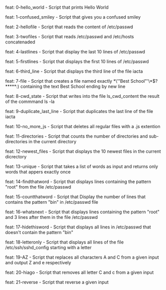 feat: 0-hello_world - Script that prints Hello World

feat: 1-confused_smiley - Script that gives you a confused smiley

feat: 2-hellofile - Script that reads the content of /etc/passwd

feat: 3-twofiles - Script that reads /etc/passwd and /etc/hosts concatenaded

feat: 4-lastlines - Script that display the last 10 lines of /etc/passwd

feat: 5-firstlines - Script that displays the first 10 lines of /etc/passwd

feat: 6-third_line - Script that displays the third line of the file iacta

feat: 7-file - Script that creates a file named exactly \*\\'"Best School"\'\\*$\?\*\*\*\*\*:) containing the text Best School ending by new line

feat: 8-cwd_state - Script that writes into the file ls_cwd_content the result of the commmand ls -la

feat: 9-duplicate_last_line - Script that duplicates the last line of the file iacta


feat: 10-no_more_js - Script that deletes all regular files with a .js extention

feat: 11-directories - Script that counts the number of directories and sub-directories in the current directory

feat: 12-newest_files - Script that displays the 10 newest files in the current dicrectory

feat: 13-unique - Script that takes a list of words as input and returns only words that appers exactly once

feat: 14-findthatword - Script that displays lines containing the pattern "root" from the file /etc/passwd

feat: 15-countthatword - Script that Display the number of lines that contains the pattern "bin" in /etc/passwd file

feat: 16-whatsnext - Script that displays lines containing the pattern "root" and 3 lines after them in the file /etc/passwd

feat: 17-hidethisword - Script that displays all lines in /etc/passwd that doesn't contain the pattern "bin"

feat: 18-letteronly - Script that displays all lines of the file /etc/ssh/sshd_config starting with a letter

feat: 19-AZ - Script that replaces all characters A and C from a given input and output Z and e respectively

feat: 20-hiago - Script that removes all letter C and c from a given input

feat: 21-reverse - Script that reverse a given input
